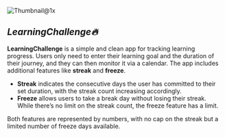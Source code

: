 
![Thumbnail@1x](https://github.com/user-attachments/assets/af4dd628-7875-4972-a563-4eb1ae183e4b)

***LearningChallenge🔥***
--------------------------------------------------------------------------------------------------------------------------------------------------------------------------------------------


**LearningChallenge** is a simple and clean app for tracking learning progress. Users only need to enter their learning goal and the duration of their journey, and they can then monitor it via a calendar. The app includes additional features like **streak** and **freeze**. 

- **Streak** indicates the consecutive days the user has committed to their set duration, with the streak count increasing accordingly. 
- **Freeze** allows users to take a break day without losing their streak. While there’s no limit on the streak count, the freeze feature has a limit.

Both features are represented by numbers, with no cap on the streak but a limited number of freeze days available.






